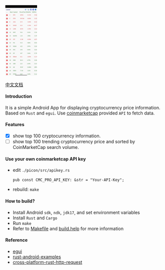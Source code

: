 <img src="./screenshot/picon-en.png" width="100"/>

[中文文档](./README.zh-CN.md)

#### Introduction
It is a simple Android App for displaying cryptocurrency price information. Based on `Rust` and `egui`. Use [coinmarketcap](https://coinmarketcap.com/) provided `API` to fetch data.

#### Features
- [x] show top 100 cryptocurrency information.
- [ ] show top 100 trending cryptocurrency price and sorted by CoinMarketCap search volume.

#### Use your own coinmarketcap API key
- edit `./picon/src/apikey.rs`
    ```
    pub const CMC_PRO_API_KEY: &str = "Your-API-Key";
    ```
- rebuild: `make`

#### How to build?
- Install Android `sdk`, `ndk`, `jdk17`, and set environment variables
- Install `Rust` and `Cargo`
- Run `make`
- Refer to [Makefile](./Makefile) and [build.help](./build.help) for more information

#### Reference
- [egui](https://github.com/emilk/egui)
- [rust-android-examples](https://github.com/rust-mobile/rust-android-examples)
- [cross-platform-rust-http-request](https://logankeenan.com/posts/cross-platform-rust-http-request/)

